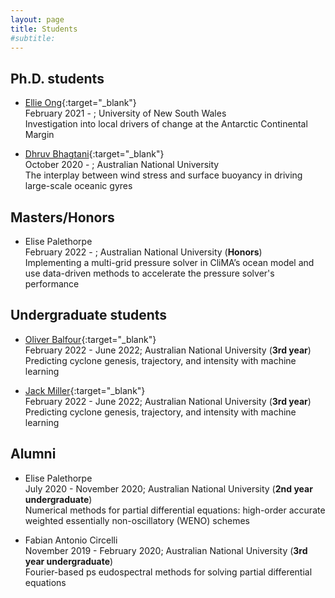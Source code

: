 ```yaml
---
layout: page
title: Students
#subtitle:
---
```


## Ph.D. students

- [Ellie Ong][ellie-website]{:target="_blank"}<br/>
  February 2021 - ; University of New South Wales <br/>
  Investigation into local drivers of change at the Antarctic Continental Margin

- [Dhruv Bhagtani][dhruv-website]{:target="_blank"} <br/>
  October 2020 - ; Australian National University <br/>
  The interplay between wind stress and surface buoyancy in driving large-scale oceanic gyres

## Masters/Honors

- Elise Palethorpe <br/>
  February 2022 - ; Australian National University (**Honors**) <br/>
  Implementing a multi-grid pressure solver in CliMA’s ocean model and use data-driven methods to accelerate the pressure solver's performance

## Undergraduate students

- [Oliver Balfour][oliver-github]{:target="_blank"} <br/>
  February 2022 - June 2022; Australian National University (**3rd year**) <br/>
  Predicting cyclone genesis, trajectory, and intensity with machine learning

- [Jack Miller][jack-github]{:target="_blank"} <br/>
  February 2022 - June 2022; Australian National University (**3rd year**) <br/>
  Predicting cyclone genesis, trajectory, and intensity with machine learning

## Alumni

- Elise Palethorpe <br/>
  July 2020 - November 2020; Australian National University (**2nd year  undergraduate**) <br/>
  Numerical methods for partial differential equations: high-order accurate weighted essentially non-oscillatory (WENO) schemes

- Fabian Antonio Circelli <br/>
  November 2019 - February 2020; Australian National University (**3rd year  undergraduate**) <br/>
  Fourier-based ps eudospectral methods for solving partial differential equations

[ellie-website]: https://ongqingyee.github.io
[dhruv-website]: https://earthsciences.anu.edu.au/people/students/dhruv-bhagtani
[oliver-github]: https://github.com/OliverBalfour
[jack-github]: https://github.com/jackmiller2003
